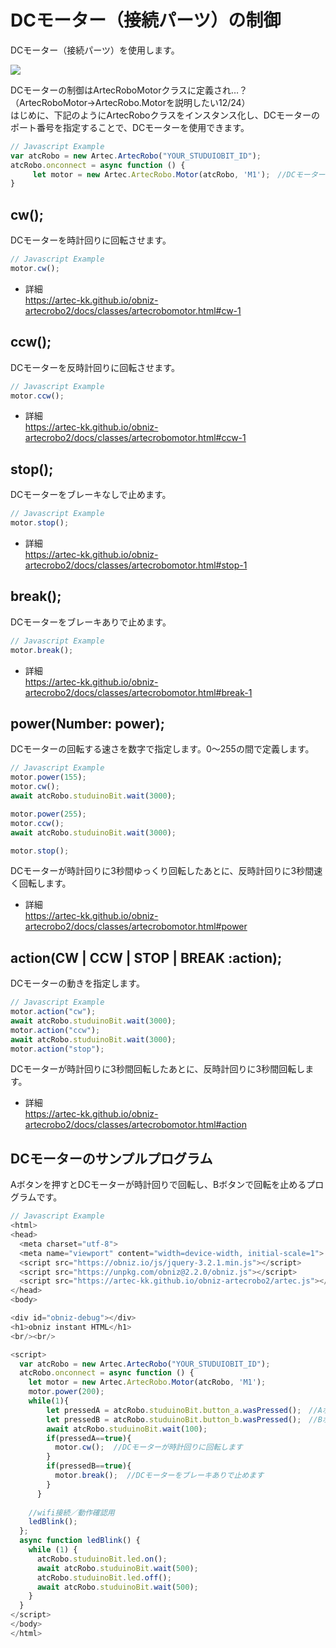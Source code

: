 # DCモーター（接続パーツ）の制御
DCモーター（接続パーツ）を使用します。</br>

![](https://i.imgur.com/FUldF1K.jpg)

DCモーターの制御はArtecRoboMotorクラスに定義され…？（ArtecRoboMotor→ArtecRobo.Motorを説明したい12/24）</br>
はじめに、下記のようにArtecRoboクラスをインスタンス化し、DCモーターのポート番号を指定することで、DCモーターを使用できます。
```Javascript
// Javascript Example
var atcRobo = new Artec.ArtecRobo("YOUR_STUDUIOBIT_ID");
atcRobo.onconnect = async function () {
     let motor = new Artec.ArtecRobo.Motor(atcRobo, 'M1');　//DCモーターをM1に接続する場合
}
```

## cw();
DCモーターを時計回りに回転させます。
```Javascript
// Javascript Example
motor.cw();
```
* 詳細<br>
https://artec-kk.github.io/obniz-artecrobo2/docs/classes/artecrobomotor.html#cw-1

## ccw();
DCモーターを反時計回りに回転させます。
```Javascript
// Javascript Example
motor.ccw();
```
* 詳細<br>
https://artec-kk.github.io/obniz-artecrobo2/docs/classes/artecrobomotor.html#ccw-1

## stop();
DCモーターをブレーキなしで止めます。
```Javascript
// Javascript Example
motor.stop();
```
* 詳細<br>
https://artec-kk.github.io/obniz-artecrobo2/docs/classes/artecrobomotor.html#stop-1

## break();
DCモーターをブレーキありで止めます。
```Javascript
// Javascript Example
motor.break();
```
* 詳細<br>
https://artec-kk.github.io/obniz-artecrobo2/docs/classes/artecrobomotor.html#break-1

## power(Number: power);
DCモーターの回転する速さを数字で指定します。0～255の間で定義します。
```Javascript
// Javascript Example
motor.power(155);
motor.cw();
await atcRobo.studuinoBit.wait(3000);

motor.power(255);
motor.ccw();
await atcRobo.studuinoBit.wait(3000);

motor.stop();
```
DCモーターが時計回りに3秒間ゆっくり回転したあとに、反時計回りに3秒間速く回転します。
* 詳細<br>
https://artec-kk.github.io/obniz-artecrobo2/docs/classes/artecrobomotor.html#power

## action(CW | CCW | STOP | BREAK :action);
DCモーターの動きを指定します。
```Javascript
// Javascript Example
motor.action("cw");
await atcRobo.studuinoBit.wait(3000);
motor.action("ccw");
await atcRobo.studuinoBit.wait(3000);
motor.action("stop");
```
DCモーターが時計回りに3秒間回転したあとに、反時計回りに3秒間回転します。
* 詳細<br>
https://artec-kk.github.io/obniz-artecrobo2/docs/classes/artecrobomotor.html#action

## DCモーターのサンプルプログラム
Aボタンを押すとDCモーターが時計回りで回転し、Bボタンで回転を止めるプログラムです。
```Javascript
// Javascript Example
<html>
<head>
  <meta charset="utf-8">
  <meta name="viewport" content="width=device-width, initial-scale=1">
  <script src="https://obniz.io/js/jquery-3.2.1.min.js"></script>
  <script src="https://unpkg.com/obniz@2.2.0/obniz.js"></script>
  <script src="https://artec-kk.github.io/obniz-artecrobo2/artec.js"></script>
</head>
<body>

<div id="obniz-debug"></div>
<h1>obniz instant HTML</h1>
<br/><br/>

<script>
  var atcRobo = new Artec.ArtecRobo("YOUR_STUDUIOBIT_ID");
  atcRobo.onconnect = async function () {
    let motor = new Artec.ArtecRobo.Motor(atcRobo, 'M1');
    motor.power(200);
    while(1){
        let pressedA = atcRobo.studuinoBit.button_a.wasPressed();　//Aボタンが押されたときtrueを返します
        let pressedB = atcRobo.studuinoBit.button_b.wasPressed();　//Bボタンが押されたときtrueを返します
        await atcRobo.studuinoBit.wait(100);
        if(pressedA==true){
          motor.cw();  //DCモーターが時計回りに回転します
        }
        if(pressedB==true){
          motor.break();  //DCモーターをブレーキありで止めます
        }
      }
　　    
    //wifi接続／動作確認用
    ledBlink();
  };
  async function ledBlink() {
    while (1) {
      atcRobo.studuinoBit.led.on();
      await atcRobo.studuinoBit.wait(500);
      atcRobo.studuinoBit.led.off();
      await atcRobo.studuinoBit.wait(500);
    }
  }
</script>
</body>
</html>
```


